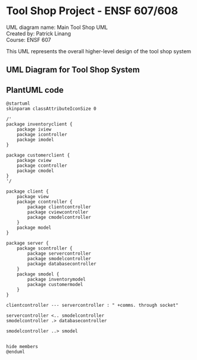 # Tool Shop Project - ENSF 607/608
UML diagram name: Main Tool Shop UML 
<br>
Created by: Patrick Linang
<br>
Course: ENSF 607

This UML represents the overall higher-level design of the tool shop system

## UML Diagram for Tool Shop System
## PlantUML code
```plantuml
@startuml
skinparam classAttributeIconSize 0

/'
package inventoryclient {
    package iview
    package icontroller
    package imodel
}

package customerclient {
    package cview
    package ccontroller
    package cmodel
}
'/

package client {
    package view
    package ccontroller {
        package clientcontroller
        package cviewcontroller
        package cmodelcontroller
    }
    package model
}

package server {
    package scontroller {
        package servercontroller
        package smodelcontroller
        package databasecontroller
    }
    package smodel {
        package inventorymodel
        package customermodel
    }
}

clientcontroller --- servercontroller : " +comms. through socket"

servercontroller <.. smodelcontroller
smodelcontroller .> databasecontroller

smodelcontroller ..> smodel


hide members
@enduml
```